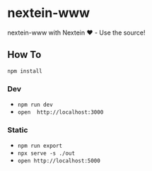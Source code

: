 # nextein-www
nextein-www with Nextein :heart: - Use the source!

## How To

`npm install`

### Dev

 - `npm run dev`
 - `open  http://localhost:3000`

### Static

 - `npm run export`
 - `npx serve -s ./out`
 - `open http://localhost:5000`

